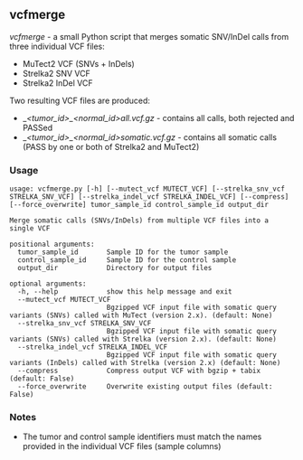 ## vcfmerge

_vcfmerge_ - a small Python script that merges somatic SNV/InDel calls from three individual VCF files:

   - MuTect2 VCF (SNVs + InDels)
   - Strelka2 SNV VCF
   - Strelka2 InDel VCF

Two resulting VCF files are produced:

  - __<tumor_id>_<normal_id>_all.vcf.gz__ - contains all calls, both rejected and PASSed
  - __<tumor_id>_<normal_id>_somatic.vcf.gz__ - contains all somatic calls (PASS by one or both of Strelka2 and MuTect2)

### Usage

	usage: vcfmerge.py [-h] [--mutect_vcf MUTECT_VCF] [--strelka_snv_vcf STRELKA_SNV_VCF] [--strelka_indel_vcf STRELKA_INDEL_VCF] [--compress] [--force_overwrite] tumor_sample_id control_sample_id output_dir

	Merge somatic calls (SNVs/InDels) from multiple VCF files into a single VCF

	positional arguments:
	  tumor_sample_id       Sample ID for the tumor sample
	  control_sample_id     Sample ID for the control sample
	  output_dir            Directory for output files

	optional arguments:
	  -h, --help            show this help message and exit
	  --mutect_vcf MUTECT_VCF
	                        Bgzipped VCF input file with somatic query variants (SNVs) called with MuTect (version 2.x). (default: None)
	  --strelka_snv_vcf STRELKA_SNV_VCF
	                        Bgzipped VCF input file with somatic query variants (SNVs) called with Strelka (version 2.x). (default: None)
	  --strelka_indel_vcf STRELKA_INDEL_VCF
	                        Bgzipped VCF input file with somatic query variants (InDels) called with Strelka (version 2.x) (default: None)
	  --compress            Compress output VCF with bgzip + tabix (default: False)
	  --force_overwrite     Overwrite existing output files (default: False)

### Notes

- The tumor and control sample identifiers must match the names provided in the individual VCF files (sample columns)
